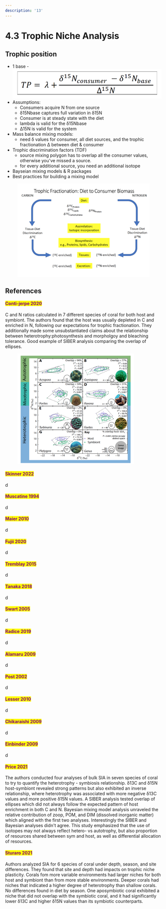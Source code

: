 ```yaml
---
description: '13'
---
```


# 4.3 Trophic Niche Analysis

## Trophic position

* 1 base - <img src="../.gitbook/assets/Screen Shot 2023-05-12 at 11.34.08 AM.png" alt="" data-size="line">
* Assumptions:&#x20;
  * Consumers acquire N from one source&#x20;
  * δ15Nbase captures full variation in δ15N
  * Consumer is at steady state with the diet&#x20;
  * lambda is valid for the δ15Nbase&#x20;
  * ∆15N is valid for the system&#x20;
* Mass balance mixing models:&#x20;
  * need δ values for consumer,  all diet sources, and the trophic fractionation ∆ between diet & consumer&#x20;
* Trophic discrimination factors (TDF)&#x20;
  * source mixing polygon has to overlap all the consumer values, otherwise you've missed a source.&#x20;
  * for every additional source, you need an additional isotope&#x20;
* Bayseian mixing models & R packages&#x20;
* Best practices for building a mixing model

<figure><img src="../.gitbook/assets/Screen Shot 2023-05-12 at 10.30.56 AM.png" alt=""><figcaption></figcaption></figure>

## References

#### <mark style="color:purple;">Conti-jerpe 2020</mark>

C and N ratios calculated in 7 different species of coral for both host and symbiont. The authors found that the host was usually depleted in C and enriched in N, following our expectations for trophic fractionation. They additionally made some unsubstantiated claims about the relationship between heterotrophy:photosynthesis and morpholgoy and bleaching tolerance. Good example of SIBER analysis comparing the overlap of ellipses.&#x20;

<figure><img src="../.gitbook/assets/Screen Shot 2023-05-26 at 12.51.30 PM.png" alt="" width="375"><figcaption></figcaption></figure>

#### <mark style="color:purple;">Skinner 2022</mark>

d

#### <mark style="color:purple;">Muscatine 1994</mark>

d

#### <mark style="color:purple;">Maier 2010</mark>

d

#### <mark style="color:purple;">Fujii 2020</mark>

d

#### <mark style="color:purple;">Tremblay 2015</mark>

d

#### <mark style="color:purple;">Tanaka 2018</mark>

d

#### <mark style="color:purple;">Swart 2005</mark>

d

#### <mark style="color:purple;">Radice 2019</mark>

d

#### <mark style="color:purple;">Alamaru 2009</mark>

d

#### <mark style="color:purple;">Post 2002</mark>

d

#### <mark style="color:purple;">Lesser 2010</mark>

d

#### <mark style="color:purple;">Chikaraishi 2009</mark>

d

#### <mark style="color:purple;">Einbinder 2009</mark>

d

#### <mark style="color:purple;">Price 2021</mark>

The authors conducted four analyses of bulk SIA in seven species of coral to try to quantify the heterotrophy - symbiosis relationship. δ13C and δ15N host-symbiont revealed strong patterns but also exhibited an inverse relationship, where heterotrophy was associated with more negative δ13C values and more positive δ15N values. A SIBER analysis tested overlap of ellipses which did not always follow the expected pattern of host enrichment in both C and N. Bayesian mixing model analysis unraveled the relative contribution of zoop, POM, and DIM (dissolved inorganic matter) which aligned with the first two analyses. Interestingly the SIBER and Bayesian analyses didn't agree. This study emphasized that the use of isotopes may not always reflect hetero- vs autotrophy, but also proportion of resources shared between sym and host, as well as differential allocation of resources.&#x20;

#### <mark style="color:purple;">Sturaro 2021</mark>

Authors analyzed SIA for 6 species of coral under depth, season, and site differences. They found that site and depth had impacts on trophic niche plasticity. Corals fom more variable environments had larger niches for both host and symbiont than from more stable environments. Deeper corals had niches that indicated a higher degree of heterotrophy than shallow corals. No differences found in diet by season. One aposymbiotic coral exhibited a niche that did not overlap with the symbiotic coral, and it had significantly lower δ13C and higher δ15N values than its symbiotic counterparts.&#x20;
